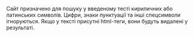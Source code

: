 Сайт призначено для пошуку у введеному тесті кириличних або латинських символів.
Цифри, знаки пунктуації та інші спецсимволи ігноруються.
Якщо у тексті присутні html-теги, вони будуть видалені у результаті.
